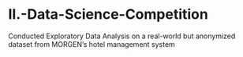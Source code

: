 # II.-Data-Science-Competition
Conducted Exploratory Data Analysis on a real-world but anonymized dataset from MORGEN’s hotel management system

